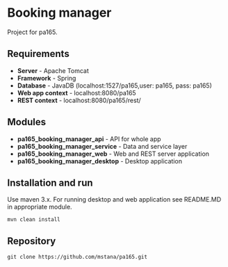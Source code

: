 # Booking manager

Project for pa165.

## Requirements
* __Server__ - Apache Tomcat
* __Framework__ - Spring
* __Database__ - JavaDB (localhost:1527/pa165,user: pa165, pass: pa165)
* __Web app context__ - localhost:8080/pa165
* __REST context__ - localhost:8080/pa165/rest/

## Modules
* __pa165_booking_manager_api__ - API for whole app
* __pa165_booking_manager_service__ - Data and service layer
* __pa165_booking_manager_web__ - Web and REST server application
* __pa165_booking_manager_desktop__ - Desktop application

## Installation and run
Use maven 3.x. For running desktop and web application see README.MD in appropriate module.

```
mvn clean install
```

## Repository
```
git clone https://github.com/mstana/pa165.git
```
